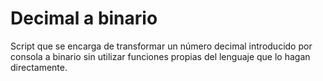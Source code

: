 # Decimal a binario

Script que se encarga de transformar un número decimal introducido por consola a binario sin utilizar funciones propias del lenguaje que lo hagan directamente.
